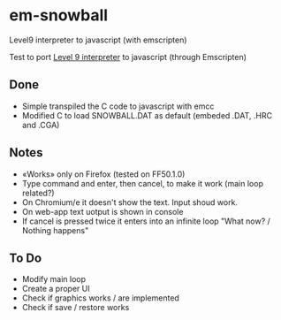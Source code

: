 # em-snowball
Level9 interpreter to javascript (with emscripten)

Test to port [Level 9 interpreter](https://github.com/DavidKinder/Level9/) to javascript (through Emscripten)

## Done
* Simple transpiled the C code to javascript with emcc
* Modified C to load SNOWBALL.DAT as default (embeded .DAT, .HRC and .CGA)

## Notes
* «Works» only on Firefox (tested on FF50.1.0)
* Type command and enter, then cancel, to make it work (main loop related?)
* On Chromium/e it doesn't show the text. Input shoud work.
* On web-app text uotput is shown in console
* If cancel is pressed twice it enters into an infinite loop "What now? / Nothing happens"

## To Do
* Modify main loop
* Create a proper UI
* Check if graphics works / are implemented
* Check if save / restore works

